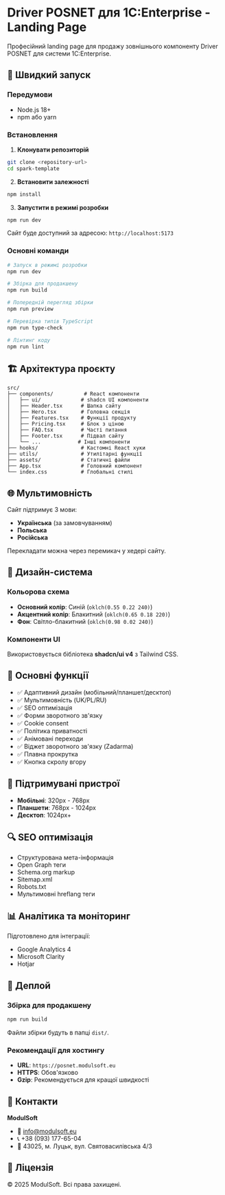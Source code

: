 # Driver POSNET для 1С:Enterprise - Landing Page

Професійний landing page для продажу зовнішнього компоненту Driver POSNET для системи 1С:Enterprise.

## 🚀 Швидкий запуск

### Передумови
- Node.js 18+ 
- npm або yarn

### Встановлення

1. **Клонувати репозиторій**
```bash
git clone <repository-url>
cd spark-template
```

2. **Встановити залежності**
```bash
npm install
```

3. **Запустити в режимі розробки**
```bash
npm run dev
```

Сайт буде доступний за адресою: `http://localhost:5173`

### Основні команди

```bash
# Запуск в режимі розробки
npm run dev

# Збірка для продакшену
npm run build

# Попередній перегляд збірки
npm run preview

# Перевірка типів TypeScript
npm run type-check

# Лінтинг коду
npm run lint
```

## 🏗️ Архітектура проєкту

```
src/
├── components/          # React компоненти
│   ├── ui/             # shadcn UI компоненти
│   ├── Header.tsx      # Шапка сайту
│   ├── Hero.tsx        # Головна секція
│   ├── Features.tsx    # Функції продукту
│   ├── Pricing.tsx     # Блок з ціною
│   ├── FAQ.tsx         # Часті питання
│   ├── Footer.tsx      # Підвал сайту
│   └── ...            # Інші компоненти
├── hooks/              # Кастомні React хуки
├── utils/              # Утилітарні функції
├── assets/             # Статичні файли
├── App.tsx             # Головний компонент
└── index.css           # Глобальні стилі
```

## 🌐 Мультимовність

Сайт підтримує 3 мови:
- **Українська** (за замовчуванням)
- **Польська** 
- **Російська**

Перекладати можна через перемикач у хедері сайту.

## 🎨 Дизайн-система

### Кольорова схема
- **Основний колір**: Синій (`oklch(0.55 0.22 240)`)
- **Акцентний колір**: Блакитний (`oklch(0.65 0.18 220)`)
- **Фон**: Світло-блакитний (`oklch(0.98 0.02 240)`)

### Компоненти UI
Використовується бібліотека **shadcn/ui v4** з Tailwind CSS.

## 🔧 Основні функції

- ✅ Адаптивний дизайн (мобільний/планшет/десктоп)
- ✅ Мультимовність (UK/PL/RU)
- ✅ SEO оптимізація
- ✅ Форми зворотного зв'язку
- ✅ Cookie consent
- ✅ Політика приватності
- ✅ Анімовані переходи
- ✅ Віджет зворотного зв'язку (Zadarma)
- ✅ Плавна прокрутка
- ✅ Кнопка скролу вгору

## 📱 Підтримувані пристрої

- **Мобільні**: 320px - 768px
- **Планшети**: 768px - 1024px
- **Десктоп**: 1024px+

## 🔍 SEO оптимізація

- Структурована мета-інформація
- Open Graph теги
- Schema.org markup
- Sitemap.xml
- Robots.txt
- Мультимовні hreflang теги

## 📊 Аналітика та моніторинг

Підготовлено для інтеграції:
- Google Analytics 4
- Microsoft Clarity
- Hotjar

## 🚀 Деплой

### Збірка для продакшену
```bash
npm run build
```

Файли збірки будуть в папці `dist/`.

### Рекомендації для хостингу
- **URL**: `https://posnet.modulsoft.eu`
- **HTTPS**: Обов'язково
- **Gzip**: Рекомендується для кращої швидкості

## 🤝 Контакти

**ModulSoft**
- 📧 info@modulsoft.eu
- 📞 +38 (093) 177-65-04
- 🏢 43025, м. Луцьк, вул. Святовасилівська 4/3

## 📄 Ліцензія

© 2025 ModulSoft. Всі права захищені.